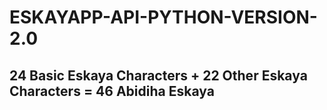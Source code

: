 # ESKAYAPP-API-PYTHON-VERSION-2.0
## 24 Basic Eskaya Characters + 22 Other Eskaya Characters = 46 Abidiha Eskaya